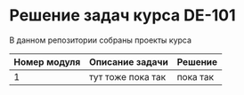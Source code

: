 # Решение задач курса DE-101
В данном репозитории собраны проекты курса

Номер модуля  | Описание задачи | Решение
------------- |---------------- | ---------------- 
1             | тут тоже пока так | пока так
